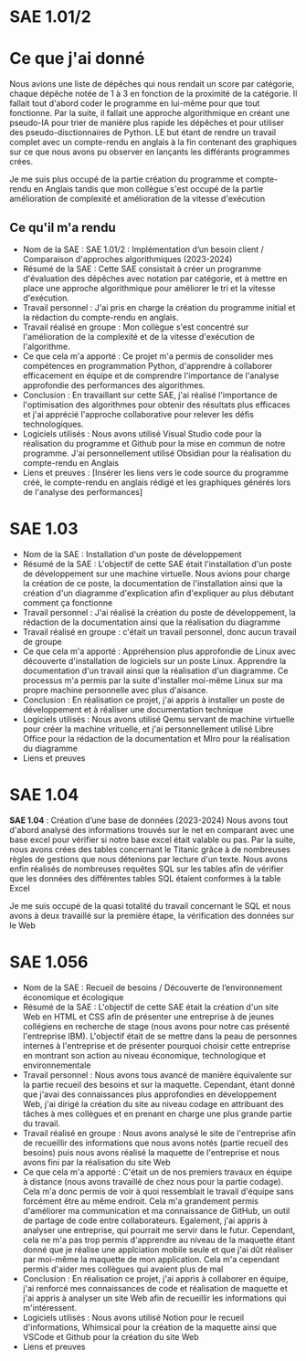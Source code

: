 # SAE 1.01/2
# Ce que j'ai donné
Nous avions une liste de dépêches qui nous rendait un score par catégorie, chaque dépêche notée de 1 à 3 en fonction de la proximité de la catégorie. Il fallait tout d'abord coder le programme en lui-même pour que tout fonctionne. Par la suite, il fallait une approche algorithmique en créant une pseudo-IA pour trier de manière plus rapide les dépêches et pour utiliser des pseudo-disctionnaires de Python. LE but étant de rendre un travail complet avec un compte-rendu en anglais à la fin contenant des graphiques sur ce que nous avons pu observer en lançants les différants programmes crées.

Je me suis plus occupé de la partie création du programme et compte-rendu en Anglais tandis que mon collègue s'est occupé de la partie amélioration de complexité et amélioration de la vitesse d'exécution
## Ce qu'il m'a rendu
- Nom de la SAE : SAE 1.01/2 : Implémentation d’un besoin client / Comparaison d'approches algorithmiques (2023-2024)
- Résumé de la SAE : Cette SAE consistait à créer un programme d'évaluation des dépêches avec notation par catégorie, et à mettre en place une approche algorithmique pour améliorer le tri et la vitesse d'exécution.
- Travail personnel : J'ai pris en charge la création du programme initial et la rédaction du compte-rendu en anglais.
- Travail réalisé en groupe : Mon collègue s'est concentré sur l'amélioration de la complexité et de la vitesse d'exécution de l'algorithme.
- Ce que cela m'a apporté : Ce projet m'a permis de consolider mes compétences en programmation Python, d'apprendre à collaborer efficacement en équipe et de comprendre l'importance de l'analyse approfondie des performances des algorithmes.
- Conclusion : En travaillant sur cette SAE, j'ai réalisé l'importance de l'optimisation des algorithmes pour obtenir des résultats plus efficaces et j'ai apprécié l'approche collaborative pour relever les défis technologiques.
- Logiciels utilisés : Nous avons utilisé Visual Studio code pour la réalisation du programme et Github pour la mise en commun de notre programme. J'ai personnellement utilisé Obsidian pour la réalisation du compte-rendu en Anglais
- Liens et preuves : [Insérer les liens vers le code source du programme créé, le compte-rendu en anglais rédigé et les graphiques générés lors de l'analyse des performances]

# SAE 1.03
- Nom de la SAE : Installation d'un poste de développement
- Résumé de la SAE : L'objectif de cette SAE était l'installation d'un poste de développement sur une machine virtuelle. Nous avions pour charge la création de ce poste, la documentation de l'installation ainsi que la création d'un diagramme d'explication afin d'expliquer au plus débutant comment ça fonctionne
- Travail personnel : J'ai réalisé la création du poste de développement, la rédaction de la documentation ainsi que la réalisation du diagramme
- Travail réalisé en groupe : c'était un travail personnel, donc aucun travail de groupe
- Ce que cela m'a apporté : Appréhension plus approfondie de Linux avec découverte d'installation de logiciels sur un poste Linux. Apprendre la documentation d'un travail ainsi que la réalisation d'un diagramme. Ce processus m'a permis par la suite d'installer moi-même Linux sur ma propre machine personnelle avec plus d'aisance.
- Conclusion : En réalisation ce projet, j'ai appris à installer un poste de développement et à réaliser une documentation technique
- Logiciels utilisés : Nous avons utilisé Qemu servant de machine virtuelle pour créer la machine vrituelle, et j'ai personnellement utilisé Libre Office pour la rédaction de la documentation et MIro pour la réalisation du diagramme
- Liens et preuves

# SAE 1.04
**SAE 1.04** : Création d’une base de données (2023-2024)
Nous avons tout d'abord analysé des informations trouvés sur le net en comparant avec une base excel pour vérifier si notre base excel était valable ou pas. Par la suite, nous avons crées des tables concernant le Titanic grâce à de nombreuses règles de gestions que nous détenions par lecture d'un texte. Nous avons enfin réalisés de nombreuses requêtes SQL sur les tables afin de vérifier que les données des différentes tables SQL étaient conformes à la table Excel

Je me suis occupé de la quasi totalité du travail concernant le SQL et nous avons à deux travaillé sur la première étape, la vérification des données sur le Web

# SAE 1.056
- Nom de la SAE : Recueil de besoins / Découverte de l’environnement économique et écologique
- Résumé de la SAE : L'objectif de cette SAE était la création d'un site Web en HTML et CSS afin de présenter une entreprise à de jeunes collégiens en recherche de stage (nous avons pour notre cas présenté l'entreprise IBM). L'objectif était de se mettre dans la peau de personnes internes à l'entreprise et de présenter pourquoi choisir cette entreprise en montrant son action au niveau économique, technologique et environnementale
- Travail personnel : Nous avons tous avancé de manière équivalente sur la partie recueil des besoins et sur la maquette. Cependant, étant donné que j'avai des connaissances plus approfondies en développement Web, j'ai dirigé la création du site au niveau codage en attribuant des tâches à mes collègues et en prenant en charge une plus grande partie du travail.
- Travail réalisé en groupe : Nous avons analysé le site de l'entreprise afin de recueillir des informations que nous avons notés (partie recueil des besoins) puis nous avons réalisé la maquette de l'entreprise et nous avons fini par la réalisation du site Web
- Ce que cela m'a apporté : C'était un de nos premiers travaux en équipe à distance (nous avons travaillé de chez nous pour la partie codage). Cela m'a donc permis de voir à quoi ressemblait le travail d'équipe sans forcément être au même endroit. Cela m'a grandement permis d'améliorer ma communication et ma connaissance de GitHub, un outil de partage de code entre collaborateurs. Egalement, j'ai appris à analyser une entreprise, qui pourrait me servir dans le futur. Cependant, cela ne m'a pas trop permis d'apprendre au niveau de la maquette étant donné que je réalise une applciation mobile seule et que j'ai dût réaliser par moi-même la maquette de mon application. Cela m'a cependant permis d'aider mes collègues qui avaient plus de mal
- Conclusion : En réalisation ce projet, j'ai appris à collaborer en équipe, j'ai renforcé mes connaissances de code et réalisation de maquette et j'ai appris à analyser un site Web afin de recueillir les informations qui m'intéressent.
- Logiciels utilisés : Nous avons utilisé Notion pour le recueil d'informations, Whimsical pour la création de la maquette ainsi que VSCode et Github pour la création du site Web
- Liens et preuves
